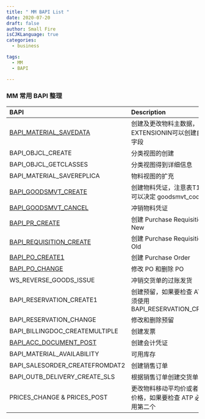 ```yaml
---
title: " MM BAPI List "
date: 2020-07-20
draft: false
author: Small Fire
isCJKLanguage: true
categories: 
  - business

tags: 
  - MM
  - BAPI

---
```


###  MM 常用 BAPI 整理

| BAPI                                                         | Description                                                  |
| :----------------------------------------------------------- | :----------------------------------------------------------- |
| [BAPI_MATERIAL_SAVEDATA](http://localhost:1313/2020/MM_BAPI_MaterialSaveData/) | 创建及更改物料主数据，EXTENSIONIN可以创建自定义字段          |
| BAPI_OBJCL_CREATE                                            | 分类视图的创建                                               |
| BAPI_OBJCL_GETCLASSES                                        | 分类视图得到详细信息                                         |
| BAPI_MATERIAL_SAVEREPLICA                                    | 物料视图的扩充                                               |
| [BAPI_GOODSMVT_CREATE](https://coldinfire.github.io/2019/MM_BAPI_GoodMovementCreate/) | 创建物料凭证，注意表T158G可以决定 goodsmvt_code              |
| [BAPI_GOODSMVT_CANCEL](https://coldinfire.github.io/2019/MM_BAPI_GoodsMovementCancel/) | 冲销物料凭证                                                 |
| [BAPI_PR_CREATE](https://coldinfire.github.io/2020/MM_BAPI_PurchaseRequestCreate/) | 创建 Purchase Requisition New                                |
| [BAPI_REQUISITION_CREATE](https://coldinfire.github.io/2020/MM_BAPI_PurchaseRequestCreate/) | 创建 Purchase Requisition Old                                |
| [BAPI_PO_CREATE1](https://coldinfire.github.io/2020/MM_BAPI_PurchaseOrderCreate/) | 创建 Purchase Order                                          |
| [BAPI_PO_CHANGE](https://coldinfire.github.io/2020/MM_BAPI_PurchaseOrderCreate/) | 修改 PO 和删除 PO                                            |
| WS_REVERSE_GOODS_ISSUE                                       | 冲销交货单的过账发货                                         |
| BAPI_RESERVATION_CREATE1                                     | 创建预留，如果要检查 ATP必须使用 BAPI_RESERVATION_CREATE     |
| BAPI_RESERVATION_CHANGE                                      | 修改和删除预留                                               |
| BAPI_BILLINGDOC_CREATEMULTIPLE                               | 创建发票                                                     |
| [BAPI_ACC_DOCUMENT_POST](https://coldinfire.github.io/2020/FI_ACC_DOCUMENT_POST/) | 创建会计凭证                                                 |
| BAPI_MATERIAL_AVAILABILITY                                   | 可用库存                                                     |
| BAPI_SALESORDER_CREATEFROMDAT2                               | 创建销售订单                                                 |
| BAPI_OUTB_DELIVERY_CREATE_SLS                                | 根据销售订单创建交货单                                       |
| PRICES_CHANGE & PRICES_POST                                  | 更改物料移动平均价或者标准价格，如果要检查 ATP 必须使用第二个 |